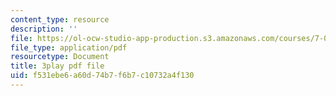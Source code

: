 ```yaml
---
content_type: resource
description: ''
file: https://ol-ocw-studio-app-production.s3.amazonaws.com/courses/7-016-introductory-biology-fall-2018/f531ebe6a60d74b7f6b7c10732a4f130_QTdJiG7mV40.pdf
file_type: application/pdf
resourcetype: Document
title: 3play pdf file
uid: f531ebe6-a60d-74b7-f6b7-c10732a4f130
---
```

